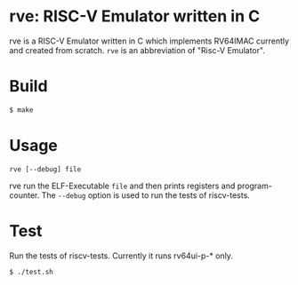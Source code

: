 # rve: RISC-V Emulator written in C

rve is a RISC-V Emulator written in C which implements RV64IMAC currently and created from scratch.
`rve` is an abbreviation of "Risc-V Emulator".

# Build

```bash
$ make
```

# Usage

```
rve [--debug] file
```

rve run the ELF-Executable `file` and then prints registers and program-counter.
The `--debug` option is used to run the tests of riscv-tests.

# Test

Run the tests of riscv-tests.
Currently it runs rv64ui-p-* only.

```bash
$ ./test.sh
```
